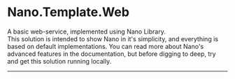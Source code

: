 # Nano.Template.Web
A basic web-service, implemented using Nano Library.  
This solution is intended to show Nano in it's simplicity, and everything is based on default implementations. You can read more about Nano's advanced features in the documentation, but before digging to deep, try and get this solution running locally.  

***

